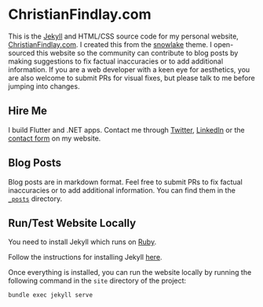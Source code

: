 # ChristianFindlay.com

This is the [Jekyll](https://jekyllrb.com/) and HTML/CSS source code for my personal website, [ChristianFindlay.com](http://christianfindlay.com/). I created this from the [snowlake](https://jekyllthemes.io/theme/snowlake-website-jekyll-theme) theme. I open-sourced this website so the community can contribute to blog posts by making suggestions to fix factual inaccuracies or to add additional information. If you are a web developer with a keen eye for aesthetics, you are also welcome to submit PRs for visual fixes, but please talk to me before jumping into changes.

## Hire Me

I build Flutter and .NET apps. Contact me through [Twitter](https://twitter.com/CFDevelop), [LinkedIn](https://www.linkedin.com/in/christian-findlay/) or the [contact form](https://www.christianfindlay.com/contact) on my website.

## Blog Posts

Blog posts are in markdown format. Feel free to submit PRs to fix factual inaccuracies or to add additional information. You can find them in the [`_posts`](site/_posts) directory.

## Run/Test Website Locally

You need to install Jekyll which runs on [Ruby](https://www.ruby-lang.org/en/documentation/installation/).

Follow the instructions for installing Jekyll [here](https://jekyllrb.com/docs/installation/). 

Once everything is installed, you can run the website locally by running the following command in the `site` directory of the project:

```
bundle exec jekyll serve
```
